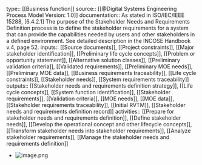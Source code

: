 type:: [[Business function]]
source:: [[@Digital Systems Engineering Process Model Version: 1.0]]
documentation:: As stated in ISO/IEC/IEEE 15288, [6.4.2.1] The purpose of the Stakeholder Needs and Requirements Definition process is to define the stakeholder requirements for a system that can provide the capabilities needed by users and other stakeholders in a defined environment.  See detailed description in the INCOSE Handbook v.4, page 52.
inputs:: [[Source documents]], [[Project constraints]], [[Major stakeholder identification]], [[Preliminary life cycle concepts]], [[Problem or opportunity statement]], [[Alternative solution classes]], [[Preliminary validation criteria]], [[Validated requirements]], [[Preliminary MOE needs]], [[Preliminary MOE data]], [[Business requirements traceability]], [[Life cycle constraints]], [[Stakeholder needs]], [[System requirements traceability]]
outputs:: [[Stakeholder needs and requirements definition strategy]], [[Life cycle concepts]], [[System function identification]], [[Stakeholder requirements]], [[Validation criteria]], [[MOE needs]], [[MOE data]], [[Stakeholder requirements traceability]], [[Initial RVTM]], [[Stakeholder needs and requirements definition record]]
activities:: [[Prepare for stakeholder needs and requirements definition]], [[Define stakeholder needs]], [[Develop the operational concept and other lifecycle concepts]], [[Transform stakeholder needs into stakeholder requirements]], [[Analyze stakeholder requirements]], [[Manage the stakeholder needs and requirements definition]]

- ![image.png](../assets/image_1689425039535_0.png)